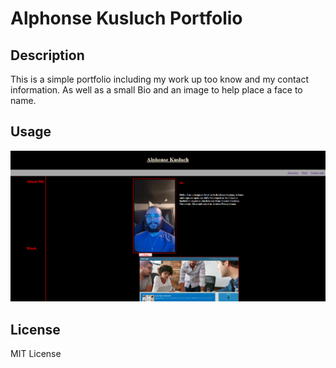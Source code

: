 # Alphonse Kusluch Portfolio

## Description

This is a simple portfolio including my work up too know and my contact information. As well as a small Bio and an image to help place a face to name.

## Usage

![portfolio demo](./Assets/images/Screenshot.png)

## License

MIT License 